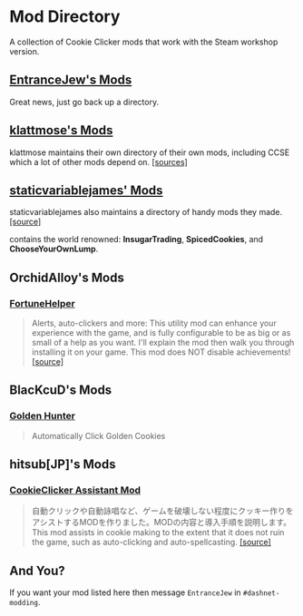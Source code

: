 # Mod Directory

A collection of Cookie Clicker mods that work with the Steam workshop version.

## [EntranceJew's Mods](https://github.com/EntranceJew/cookie-clicker-workshop-mods)

Great news, just go back up a directory.

## [klattmose's Mods](https://klattmose.github.io/CookieClicker/)

klattmose maintains their own directory of their own mods, including CCSE which a lot of other mods depend on. [[sources]](https://github.com/klattmose/klattmose.github.io/tree/master/CookieClicker/SteamMods)

## [staticvariablejames' Mods](https://staticvariablejames.github.io/CookieClickerSteamMods/)

staticvariablejames also maintains a directory of handy mods they made. [[source]](https://github.com/staticvariablejames/CookieClickerSteamMods/)

contains the world renowned: **InsugarTrading**, **SpicedCookies**, and **ChooseYourOwnLump**.

## OrchidAlloy's Mods

### [FortuneHelper](https://steamcommunity.com/sharedfiles/filedetails/?id=2595513328)

> Alerts, auto-clickers and more: This utility mod can enhance your experience with the game, and is fully configurable to be as big or as small of a help as you want. I'll explain the mod then walk you through installing it on your game. This mod does NOT disable achievements! [[source]](https://github.com/orchidalloy/fortunehelper)

## BlacKcuD's Mods

### [Golden Hunter](https://steamcommunity.com/sharedfiles/filedetails/?id=2595101400)
> Automatically Click Golden Cookies

## hitsub[JP]'s Mods

### [CookieClicker Assistant Mod](https://steamcommunity.com/sharedfiles/filedetails/?id=2596469882)
> 自動クリックや自動詠唱など、ゲームを破壊しない程度にクッキー作りをアシストするMODを作りました。MODの内容と導入手順を説明します。
> This mod assists in cookie making to the extent that it does not ruin the game, such as auto-clicking and auto-spellcasting. [[source]](https://github.com/hitsub/CookieAssistant)

## And You?

If you want your mod listed here then message `EntranceJew` in `#dashnet-modding`.
